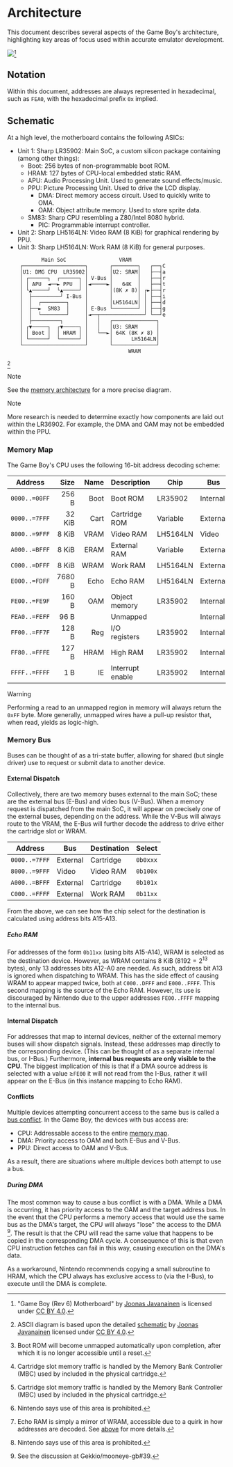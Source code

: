 # Architecture

This document describes several aspects of the Game Boy's architecture,
highlighting key areas of focus used within accurate emulator development.

![][dmg.pcb][^rev6]

## Notation

Within this document, addresses are always represented in hexadecimal, such as
`FEA0`, with the hexadecimal prefix `0x` implied.

## Schematic

At a high level, the motherboard contains the following ASICs:

- Unit 1: Sharp LR35902: Main SoC, a custom silicon package containing (among
  other things):
  - Boot: 256 bytes of non-programmable boot ROM.
  - HRAM: 127 bytes of CPU-local embedded static RAM.
  - APU: Audio Processing Unit. Used to generate sound effects/music.
  - PPU: Picture Processing Unit. Used to drive the LCD display.
    - DMA: Direct memory access circuit. Used to quickly write to OMA.
    - OAM: Object attribute memory. Used to store sprite data.
  - SM83: Sharp CPU resembling a Z80/Intel 8080 hybrid.
    - PIC: Programmable interrupt controller.
- Unit 2: Sharp LH5164LN: Video RAM (8 KiB) for graphical rendering by PPU.
- Unit 3: Sharp LH5164LN: Work RAM (8 KiB) for general purposes.

```
           Main SoC                 VRAM
    ┌────────────────────┐       ┌────────┐   ┌──┐C
    │U1: DMG CPU  LR35902│       │U2: SRAM│   ├──┤a
    │ ┌──────┐  ┌──────┐ │ V-Bus │        │   ├──┤r
    │ │ APU  ◄──► PPU  │ │◄─────►│   64K  │   ├──┤t
    │ └▲─────┘  └▲─────┘ │       │(8K ✗ 8)│ ┌►├──┤r
    │  ├─────────┘ I-Bus │       │        │ │ ├──┤i
    │  │  ┌────────┐     │       │LH5164LN│ │ ├──┤d
    │  ├──►  SM83  │     │ E-Bus └────────┘ │ ├──┤g
    │  │  └────────┘     │◄──┬──────────────┘ └──┘e
    │  ├─────────┐       │   │   ┌──────────────┐
    │ ┌▼─────┐  ┌▼─────┐ │   │   │U3: SRAM      │
    │ │ Boot │  │ HRAM │ │   └──►│ 64K (8K ✗ 8) │
    │ └──────┘  └──────┘ │       │      LH5164LN│
    └────────────────────┘       └──────────────┘
                                       WRAM
```
[^gram]

> [!NOTE]
> See the [memory architecture](./ARCH.md) for a more precise diagram.

> [!NOTE]
> More research is needed to determine exactly how components are laid out
> within the LR36902. For example, the DMA and OAM may not be embedded within
> the PPU.

### Memory Map

The Game Boy's CPU uses the following 16-bit address decoding scheme:

|    Address    |  Size  | Name | Description      |   Chip   |    Bus    | Notes
| ------------- | ------:| ----:|:---------------- | -------- | --------- | -----
| `0000..=00FF` |  256 B | Boot | Boot ROM         | LR35902  | Internal  | [^boot]
| `0000..=7FFF` | 32 KiB | Cart | Cartridge ROM    | Variable | External  | [^cart]
| `8000..=9FFF` |  8 KiB | VRAM | Video RAM        | LH5164LN | Video     |
| `A000..=BFFF` |  8 KiB | ERAM | External RAM     | Variable | External  | [^cart]
| `C000..=DFFF` |  8 KiB | WRAM | Work RAM         | LH5164LN | External  |
| `E000..=FDFF` | 7680 B | Echo | Echo RAM         | LH5164LN | External  | [^nuse][^eram]
| `FE00..=FE9F` |  160 B |  OAM | Object memory    | LR35902  | Internal  |
| `FEA0..=FEFF` |   96 B |      | Unmapped         |          | Internal  | [^nuse]
| `FF00..=FF7F` |  128 B |  Reg | I/O registers    | LR35902  | Internal  |
| `FF80..=FFFE` |  127 B | HRAM | High RAM         | LR35902  | Internal  |
| `FFFF..=FFFF` |    1 B |   IE | Interrupt enable | LR35902  | Internal  |

> [!WARNING]
> Performing a read to an unmapped region in memory will always
> return the `0xFF` byte. More generally, unmapped wires have a pull-up resistor
> that, when read, yields as logic-high.

### Memory Bus

Buses can be thought of as a tri-state buffer, allowing for shared (but single
driver) use to request or submit data to another device.

#### External Dispatch

Collectively, there are two memory buses external to the main SoC; these are the
external bus (E-Bus) and video bus (V-Bus). When a memory request is dispatched
from the main SoC, it will appear on precisely _one_ of the external buses,
depending on the address. While the V-Bus will always route to the VRAM, the
E-Bus will further decode the address to drive either the cartridge slot or
WRAM.

|    Address    |    Bus    | Destination |  Select  |
| ------------- | --------- | ----------- | -------- |
| `0000..=7FFF` | External  | Cartridge   | `0b0xxx` |
| `8000..=9FFF` | Video     | Video RAM   | `0b100x` |
| `A000..=BFFF` | External  | Cartridge   | `0b101x` |
| `C000..=FFFF` | External  | Work RAM    | `0b11xx` |

From the above, we can see how the chip select for the destination is calculated
using address bits A15-A13.

##### Echo RAM

For addresses of the form `0b11xx` (using bits A15-A14), WRAM is selected as the
destination device. However, as WRAM contains 8 KiB ($8192 = 2^{13}$ bytes),
only 13 addresses bits A12-A0 are needed. As such, address bit A13  is ignored
when dispatching to WRAM. This has the side effect of causing WRAM to appear
mapped twice, both at `C000..DFFF` and `E000..FFFF`. This second mapping is the
source of the Echo RAM. However, its use is discouraged by Nintendo due to the
upper addresses `FE00..FFFF` mapping to the internal bus.

#### Internal Dispatch

For addresses that map to internal devices, neither of the external memory buses
will show dispatch signals. Instead, these addresses map directly to the
corresponding device. (This can be thought of as a separate internal bus, or
I-Bus.) Furthermore, **internal bus requests are only visible to the CPU**. The
biggest implication of this is that if a DMA source address is selected with a
value ≥`FE00` it will not read from the I-Bus, rather it will appear on the
E-Bus (in this instance mapping to Echo RAM).

#### Conflicts

Multiple devices attempting concurrent access to the same bus is called a [bus
conflict][conflict]. In the Game Boy, the devices with bus access are:

- CPU: Addressable access to the entire [memory map](#memory-map).
- DMA: Priority access to OAM and both E-Bus and V-Bus.
- PPU: Direct access to OAM and V-Bus.

As a result, there are situations where multiple devices both attempt to use a
bus.

##### During DMA

The most common way to cause a bus conflict is with a DMA. While a DMA is
occurring, it has priority access to the OAM and the target address bus. In the
event that the CPU performs a memory access that would use the same bus as the
DMA's target, the CPU will always "lose" the access to the DMA [^dma]. The
result is that the CPU will read the same value that happens to be copied in the
corresponding DMA cycle. A consequence of this is that even CPU instruction
fetches can fail in this way, causing execution on the DMA's data.

As a workaround, Nintendo recommends copying a small subroutine to HRAM, which
the CPU always has exclusive access to (via the I-Bus), to execute until the DMA
is complete.

<!-- Footnotes -->
[^rev6]: "Game Boy (Rev 6) Motherboard" by [Joonas Javanainen][gekkio] is
         licensed under [CC BY 4.0][lic.cc4].
[^boot]: Boot ROM will become unmapped automatically upon completion, after
         which it is no longer accessible until a reset.
[^cart]: Cartridge slot memory traffic is handled by the Memory Bank Controller
         (MBC) used by included in the physical cartridge.
[^gram]: ASCII diagram is based upon the detailed [schematic][dmg.sch] by
         [Joonas Javanainen][gekkio] licensed under [CC BY 4.0][lic.cc4].
[^nuse]: Nintendo says use of this area is prohibited.
[^eram]: Echo RAM is simply a mirror of WRAM, accessible due to a quirk in how
         addresses are decoded. See [above](#echo-ram) for more details.
[^dma]:  See the discussion at Gekkio/mooneye-gb#39.

<!--
  Reference-style links
-->

[dmg.pcb]:  https://github.com/Gekkio/gb-schematics/blob/main/DMG-CPU-06/DMG-CPU-06.jpg

<!-- Schematic -->
[conflict]: https://en.wikipedia.org/wiki/Bus_contention

<!-- Footnotes -->
[dmg.sch]:  https://github.com/Gekkio/gb-schematics/blob/main/DMG-CPU-06/schematic/DMG-CPU-06.pdf
[gekkio]:   https://github.com/Gekkio/gb-schematics
[lic.cc4]:  http://creativecommons.org/licenses/by/4.0/
